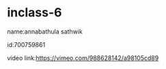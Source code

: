# inclass-6

name:annabathula sathwik

id:700759861

video link:https://vimeo.com/988628142/a98105cd89


